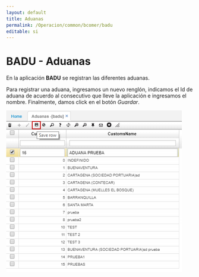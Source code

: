 ```yaml
---
layout: default
title: Aduanas
permalink: /Operacion/common/bcomer/badu
editable: si
---
```


# BADU - Aduanas

En la aplicación **BADU** se registran las diferentes aduanas.  

Para registrar una aduana, ingresamos un nuevo renglón, indicamos el Id de aduana de acuerdo al consecutivo que lleve la aplicación e ingresamos el nombre. Finalmente, damos click en el botón _Guardar_.  

![](badu.png)



